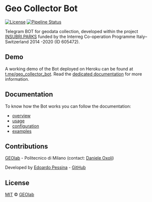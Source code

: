 # Geo Collector Bot

[![License](https://img.shields.io/badge/License-MIT-blue.svg)](https://opensource.org/licenses/MIT)
[![Pipeline Status](https://gitlab.com/geolab.como/geocollectorbot/badges/main/pipeline.svg)](https://gitlab.com/geolab.como/geocollectorbot)

Telegram BOT for geodata collection, developed within the project [INSUBRI.PARKS](https://insubriparksturismo.eu) funded 
by the Interreg Co-operation Programme Italy–Switzerland 2014 -2020 (ID 605472).

## Demo

A working demo of the Bot deployed on Heroku can be found at [t.me/geo_collector_bot](http://t.me/geo_collector_bot). Read
the [dedicated documentation](https://gitlab.com/geolab.como/geocollectorbot/-/tree/main/examples/demo) for more
information.

## Documentation

To know how the Bot works you can follow the documentation:
* [overview](./docs/10_overview.md)
* [usage](./docs/20_usage.md)
* [configuration](./docs/30_configuration.md)
* [examples](https://gitlab.com/geolab.como/geocollectorbot/-/tree/main/examples)

## Contributions

[GEOlab](http://www.geolab.polimi.it/) - Politecnico di Milano (contact: [Daniele Oxoli](mailto:daniele.oxoli@polimi.it))

Developed by [Edoardo Pessina](mailto:edoardopessina.priv@gmail.com) - [GitHub](https://github.com/epessina)

## License

[MIT](https://opensource.org/licenses/MIT) © [GEOlab](mailto:geolab.como@gmail.com)
